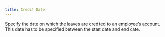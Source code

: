 ```yaml
---
title: Credit Date
---
```



Specify the date on which the leaves are credited to an employee’s account. This date has to be specified between the start date and end date.
